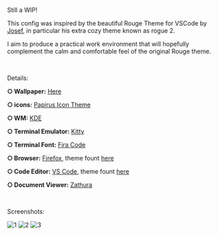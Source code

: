 Still a WIP!

This config was inspired by the beautiful Rouge Theme for VSCode by [Josef](https://github.com/josefaidt), in particular his extra cozy theme known as rogue 2.

I aim to produce a practical work environment that will hopefully complement the calm and comfortable feel of the original Rouge theme. 

⠀


Details:

<strong>○ Wallpaper:</strong> [Here](https://github.com/Daniel27110/Dot-Files/blob/master/Pictures/br.jpg)

<strong>○ icons:</strong> [Papirus Icon Theme](https://github.com/PapirusDevelopmentTeam/papirus-icon-theme)

<strong>○ WM:</strong> [KDE](https://kde.org/)

<strong>○ Terminal Emulator:</strong> [Kitty](https://github.com/kovidgoyal/kitty)

<strong>○ Terminal Font:</strong> [Fira Code](https://github.com/tonsky/FiraCode)

<strong>○ Browser:</strong> [Firefox](https://www.mozilla.org/en-US/firefox/new/), theme fount [here](https://addons.mozilla.org/en-US/firefox/addon/new-rouge-theme/)

<strong>○ Code Editor:</strong> [VS Code](https://code.visualstudio.com/), theme fount [here](https://github.com/josefaidt/rouge-theme)

<strong>○ Document Viewer:</strong> [Zathura](https://pwmt.org/projects/zathura/)

    
⠀


Screenshots:


![1](https://user-images.githubusercontent.com/98629277/211129714-c7f55ef6-a5dd-4f18-b9c4-de6d1937607f.png)
![2](https://user-images.githubusercontent.com/98629277/211175999-9390c88c-a15a-4eb4-9846-a892f6c83b83.png)
![3](https://user-images.githubusercontent.com/98629277/211175675-de1300cc-6074-44f8-884d-09231386e170.png)
